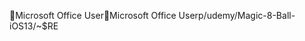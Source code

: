Microsoft Office User                                 M i c r o s o f t   O f f i c e   U s e r   p / u d e m y / M a g i c - 8 - B a l l - i O S 1 3 / ~ $ R E 